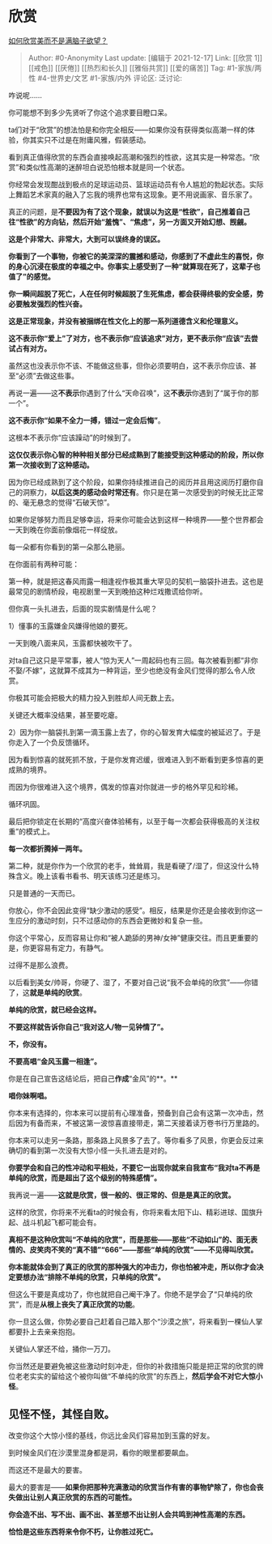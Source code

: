 # 欣赏
[如何欣赏美而不是满脑子欲望？](https://www.zhihu.com/question/40157898/answer/2272863505)

> Author: #0-Anonymity
> Last update: [编辑于 2021-12-17]
> Link: [[欣赏 1]] [[戒色]] [[厌倦]] [[热烈和长久]] [[雅俗共赏]] [[爱的痛苦]]
> Tag: #1-家族/两性 #4-世界史/文艺 #1-家族/内外
> 评论区:
> 泛讨论:

咋说呢……

你可能想不到多少先贤听了你这个追求要目瞪口呆。

ta们对于“欣赏”的想法怕是和你完全相反——如果你没有获得类似高潮一样的体验，你其实只不过是在附庸风雅，假装感动。

看到真正值得欣赏的东西会直接唤起高潮和强烈的性欲，这其实是一种常态。“欣赏”和类似性高潮的迷醉坦白说恐怕根本就是同一个状态。

你经常会发现酣战到极点的足球运动员、篮球运动员有令人尴尬的勃起状态。实际上舞蹈艺术家真的融入了忘我的境界也常有这现象。更不用说画家、音乐家了。

真正的问题，是**不要因为有了这个现象，就误以为这是“性欲”，自己推着自己往“性欲”的方向钻，然后开始“羞愧”、“焦虑”，另一方面又开始幻想、觊觎。**

**这是个非常大、非常大，大到可以误终身的误区。**

**你看到了一个事物，你被它的美深深的震撼和感动，你感到了不虚此生的喜悦，你的身心沉浸在极度的幸福之中。你事实上感受到了一种“就算现在死了，这辈子也值了”的感觉。**

**你一瞬间超脱了死亡，人在任何时候超脱了生死焦虑，都会获得终极的安全感，势必要触发强烈的性兴奋。**

**这是正常现象，并没有被捆绑在性文化上的那一系列道德含义和伦理意义。**

**这不表示你“爱上”了对方，也不表示你“应该追求”对方，更不表示你“应该”去尝试占有对方。**

虽然这也没表示你不该、不能做这些事，但你必须要明白，这不表示你应该、甚至“必须”去做这些事。

再说一遍——这**不表示**你遇到了什么“天命召唤”，这**不表示**你遇到了“属于你的那一个”。

**这不表示你“如果不全力一搏，错过一定会后悔”**。

这根本不表示你“应该躁动”的时候到了。

**这仅仅表示你心智的种种相关部分已经成熟到了能接受到这种感动的阶段，所以你第一次接收到了这种感动。**

因为你已经成熟到了这个阶段，如果你持续推进自己的阅历并且用这阅历打磨你自己的洞察力，**以后这类的感动会时常还有**。你只是在第一次感受到的时候无比正常的、毫无悬念的觉得“石破天惊”。

如果你足够努力而且足够幸运，将来你可能会达到这样一种境界——整个世界都会一天到晚在你面前像烟花一样绽放。

每一朵都有你看到的第一朵那么艳丽。

在你面前有两种可能：

第一种，就是把这春风雨露一相逢视作极其重大罕见的契机一脑袋扑进去。这也是最常见的剧情桥段，电视剧里一天到晚拍这种烂戏撒谎给你听。

但你真一头扎进去，后面的现实剧情是什么呢？

1）懂事的玉露嫌金风嫌得他娘的要死。

一天到晚八面来风，玉露都快被吹干了。

对ta自己这只是平常事，被人“惊为天人”一周起码也有三回。每次被看到都“非你不娶/不嫁”，这就算不成其为一种背运，至少也绝没有金风们觉得的那么令人欣赏。

你极其可能会把极大的精力投入到胜却人间无数上去。

关键还大概率没结果，甚至要吃瘪。

2）因为你一脑袋扎到第一滴玉露上去了，你的心智发育大幅度的被延迟了。于是你走入了一个负反馈循环。

因为看到惊喜的就死抓不放，于是你发育迟缓，很难进入到不断看到更多惊喜的更成熟的境界。

而因为你很难进入这个境界，偶发的惊喜对你就进一步的格外罕见和珍稀。

循环巩固。

最后把你锁定在长期的“高度兴奋体验稀有，以至于每一次都会获得极高的关注权重”的模式上。

**每一次都折腾掉一两年。**

第二种，就是你作为一个欣赏的老手，耸耸肩，我是看硬了/湿了，但这没什么特殊含义。晚上该看书看书、明天该练习还是练习。

只是普通的一天而已。

你放心，你不会因此变得“缺少激动的感受”。相反，结果是你还是会接收到你这一生应分的激动时刻，只不过感动你的东西会更微妙和复杂一些。

你这个平常心，反而容易让你和“被人跪舔的男神/女神”健康交往。而且更重要的是，你更容易有定力，有静气。

过得不是那么浪费。

以后看到美女/帅哥，你硬了、湿了，不要对自己说“我不会单纯的欣赏”——你错了，这**就是单纯的欣赏**。

**单纯的欣赏，就已经会这样。**

**不要这样就告诉你自己“我对这人/物一见钟情了”。**

**不，你没有。**

**不要高唱“金风玉露一相逢”。**

你是在自己宣告这结论后，把自己**作成**“金风”的**。**

**唱你妹啊唱。**

你本来有选择的，你本来可以提前有心理准备，预备到自己会有这第一次冲击，然后因为有备而来，不被这第一波惊喜直接带走，第二天接着读万卷书行万里路的。

你本来可以走另一条路，那条路上风景多了去了。等你看多了风景，你更会反过来确切的看到第一次没有大惊小怪一头扎进去是对的。

**你要学会和自己的性冲动和平相处，不要它一出现你就来自我宣布“我对ta不再是单纯的欣赏，而是超出了这个级别的特殊感情”。**

我再说一遍——**这就是欣赏，很一般的、很正常的、但是是真正的欣赏。**

这样的欣赏，你将来不光看ta的时候会有，你将来看太阳下山、精彩进球、国旗升起、战斗机起飞都可能会有。

**真相不是这种欣赏叫“不单纯的欣赏”，而是那些——那些“不动如山”的、面无表情的、皮笑肉不笑的“真不错”“666”——那些“单纯的欣赏”——不见得叫欣赏。**

**你本能就体会到了真正的欣赏的那种强大的冲击力，你也怕被冲走，所以你才会决定要想办法“排除不单纯的欣赏，只单纯的欣赏”。**

但这么干要是真成功了，你也就把自己阉干净了。你绝不是学会了“只单纯的欣赏”，而是**从根上丧失了真正欣赏的功能**。

你一旦这么做，你势必要自己赶着自己踏入那个“沙漠之旅”，将来看到一棵仙人掌都要扑上去亲亲抱抱。

关键仙人掌还不给，捅你一万刀。

你当然还是要避免被这些激动时刻冲走，但你的补救措施只能是把正常的欣赏的牌位老老实实的留给这个被你叫做“不单纯的欣赏”的东西上，**然后学会不对它大惊小怪**。

## 见怪不怪，其怪自败。

改变你这个大惊小怪的基线，你远比金风们容易加到玉露的好友。

到时候金风们在沙漠里混身都是洞，看你的眼里都要飙血。

而这还不是最大的要害。

最大的要害是——**如果你把那种充满激动的欣赏当作有害的事物铲除了，你也会丧失做出让别人真正欣赏的东西的可能性。**

**你会造不出、写不出、画不出、甚至想不出让别人会共鸣到神性高潮的东西。**

**恰恰是这些东西将来令你不朽，让你胜过死亡。**
